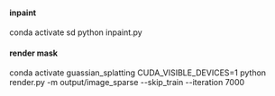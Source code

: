 #### inpaint
conda activate sd
python inpaint.py


#### render mask
conda activate guassian_splatting
CUDA_VISIBLE_DEVICES=1 python render.py -m output/image_sparse --skip_train --iteration 7000